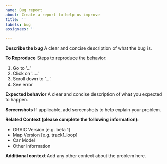 ```yaml
---
name: Bug report
about: Create a report to help us improve
title: ''
labels: bug
assignees: ''

---
```


**Describe the bug**
A clear and concise description of what the bug is.

**To Reproduce**
Steps to reproduce the behavior:
1. Go to '...'
2. Click on '....'
3. Scroll down to '....'
4. See error 

**Expected behavior**
A clear and concise description of what you expected to happen.

**Screenshots**
If applicable, add screenshots to help explain your problem.

**Related Context (please complete the following information):**
 - GRAIC Version [e.g. beta 1]
 - Map Version [e.g. track1_loop]
 - Car Model
 - Other Information

**Additional context**
Add any other context about the problem here.
